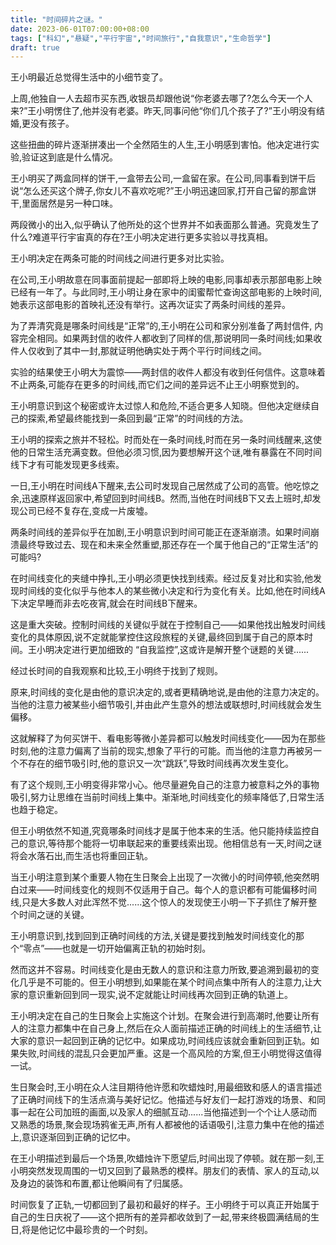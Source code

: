 ```yaml
---
title: "时间碎片之谜。"
date: 2023-06-01T07:00:00+08:00
tags: ["科幻","悬疑","平行宇宙","时间旅行","自我意识","生命哲学"]
draft: true
---
```


王小明最近总觉得生活中的小细节变了。

上周,他独自一人去超市买东西,收银员却跟他说“你老婆去哪了?怎么今天一个人来?”王小明愣住了,他并没有老婆。昨天,同事问他“你们几个孩子了?”王小明没有结婚,更没有孩子。

这些扭曲的碎片逐渐拼凑出一个全然陌生的人生,王小明感到害怕。他决定进行实验,验证这到底是什么情况。

王小明买了两盒同样的饼干,一盒带去公司,一盒留在家。在公司,同事看到饼干后说“怎么还买这个牌子,你女儿不喜欢吃呢?”王小明迅速回家,打开自己留的那盒饼干,里面居然是另一种口味。

两段微小的出入,似乎确认了他所处的这个世界并不如表面那么普通。究竟发生了什么?难道平行宇宙真的存在?王小明决定进行更多实验以寻找真相。

王小明决定在两条可能的时间线之间进行更多对比实验。

在公司,王小明故意在同事面前提起一部即将上映的电影,同事却表示那部电影上映已经有一年了。与此同时,王小明让身在家中的闺蜜帮忙查询这部电影的上映时间,她表示这部电影的首映礼还没有举行。这再次证实了两条时间线的差异。

为了弄清究竟是哪条时间线是“正常”的,王小明在公司和家分别准备了两封信件, 内容完全相同。如果两封信的收件人都收到了同样的信,那说明同一条时间线;如果收件人仅收到了其中一封,那就证明他确实处于两个平行时间线之间。

实验的结果使王小明大为震惊——两封信的收件人都没有收到任何信件。这意味着不止两条,可能存在更多的时间线,而它们之间的差异远不止王小明察觉到的。

王小明意识到这个秘密或许太过惊人和危险,不适合更多人知晓。但他决定继续自己的探索,希望最终能找到一条回到最“正常”的时间线的方法。

王小明的探索之旅并不轻松。时而处在一条时间线,时而在另一条时间线醒来,这使他的日常生活充满变数。但他必须习惯,因为要想解开这个谜,唯有暴露在不同时间线下才有可能发现更多线索。

一日,王小明在时间线A下醒来,去公司时发现自己居然成了公司的高管。他吃惊之余,迅速原样返回家中,希望回到时间线B。然而,当他在时间线B下又去上班时,却发现公司已经不复存在,变成一片废墟。

两条时间线的差异似乎在加剧,王小明意识到时间可能正在逐渐崩溃。如果时间崩溃最终导致过去、现在和未来全然重塑,那还存在一个属于他自己的“正常生活”的可能吗?

在时间线变化的夹缝中挣扎,王小明必须更快找到线索。经过反复对比和实验,他发现时间线的变化似乎与他本人的某些微小决定和行为变化有关。比如,他在时间线A下决定早睡而非去吃夜宵,就会在时间线B下醒来。

这是重大突破。控制时间线的关键似乎就在于控制自己——如果他找出触发时间线变化的具体原因,说不定就能掌控住这段旅程的关键,最终回到属于自己的原本时间。王小明决定进行更加细致的 “自我监控”,这或许是解开整个谜题的关键......

经过长时间的自我观察和比较,王小明终于找到了规则。

原来,时间线的变化是由他的意识决定的,或者更精确地说,是由他的注意力决定的。当他的注意力被某些小细节吸引,并由此产生意外的想法或联想时,时间线就会发生偏移。

这就解释了为何买饼干、看电影等微小差异都可以触发时间线变化——因为在那些时刻,他的注意力偏离了当前的现实,想象了平行的可能。而当他的注意力再被另一个不存在的细节吸引时,他的意识又一次“跳跃”,导致时间线再次发生变化。

有了这个规则,王小明变得非常小心。他尽量避免自己的注意力被意料之外的事物吸引,努力让思维在当前时间线上集中。渐渐地,时间线变化的频率降低了,日常生活也趋于稳定。

但王小明依然不知道,究竟哪条时间线才是属于他本来的生活。他只能持续监控自己的意识,等待那个能将一切串联起来的重要线索出现。他相信总有一天,时间之谜将会水落石出,而生活也将重回正轨。

当王小明注意到某个重要人物在生日聚会上出现了一次微小的时间停顿,他突然明白过来——时间线变化的规则不仅适用于自己。每个人的意识都有可能偏移时间线,只是大多数人对此浑然不觉......这个惊人的发现使王小明一下子抓住了解开整个时间之谜的关键。

王小明意识到,找到回到正确时间线的方法,关键是要找到触发时间线变化的那个“零点”——也就是一切开始偏离正轨的初始时刻。

然而这并不容易。时间线变化是由无数人的意识和注意力所致,要追溯到最初的变化几乎是不可能的。但王小明想到,如果能在某个时间点集中所有人的注意力,让大家的意识重新回到同一现实,说不定就能让时间线再次回到正确的轨道上。

王小明决定在自己的生日聚会上实施这个计划。在聚会进行到高潮时,他要让所有人的注意力都集中在自己身上,然后在众人面前描述正确的时间线上的生活细节,让大家的意识一起回到正确的记忆中。如果成功,时间线应该就会重新回到正轨。如果失败,时间线的混乱只会更加严重。这是一个高风险的方案,但王小明觉得这值得一试。

生日聚会时,王小明在众人注目期待他许愿和吹蜡烛时,用最细致和感人的语言描述了正确时间线下的生活点滴与美好记忆。他描述与好友们一起打游戏的场景、和同事一起在公司加班的画面,以及家人的细腻互动......当他描述到一个个让人感动而又熟悉的场景,聚会现场鸦雀无声,所有人都被他的话语吸引,注意力集中在他的描述上,意识逐渐回到正确的记忆中。

在王小明描述到最后一个场景,吹蜡烛许下愿望后,时间出现了停顿。就在那一刻,王小明突然发现周围的一切又回到了最熟悉的模样。朋友们的表情、家人的互动,以及身边的装饰和布置,都让他瞬间有了归属感。

时间恢复了正轨,一切都回到了最初和最好的样子。王小明终于可以真正开始属于自己的生日庆祝了——这个把所有的差异都收敛到了一起,带来终极圆满结局的生日,将是他记忆中最珍贵的一个时刻。